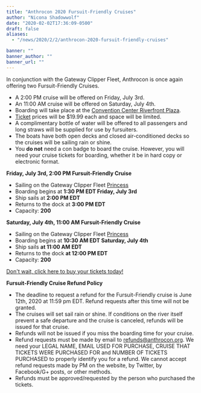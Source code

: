 ```yaml
---
title: "Anthrocon 2020 Fursuit-Friendly Cruises"
author: "Nicona Shadowwolf"
date: "2020-02-02T17:36:09-0500"
draft: false
aliases:
  - "/news/2020/2/2/anthrocon-2020-fursuit-friendly-cruises"

banner: ""
banner_author: ""
banner_url: ""
---
```


In conjunction with the Gateway Clipper Fleet, Anthrocon is once again offering two Fursuit-Friendly Cruises.

- A 2:00 PM cruise will be offered on Friday, July 3rd.
- An 11:00 AM cruise will be offered on Saturday, July 4th.
- Boarding will take place at the [Convention Center Riverfront Plaza](https://www.google.com/maps/place/Convention+Center+Riverfront+Plaza/@40.4466298,-79.9981438,17.6z/data=%214m5%213m4%211s0x8834f3e2d1b52e63:0x3fcb157773936665%218m2%213d40.4462946%214d-79.9964557).
- [Ticket](https://anthrocon.ticketspice.com/ac19-fursuit-friendly-cruise) prices will be $19.99 each and space will be limited.
- A complimentary bottle of water will be offered to all passengers and long straws will be supplied for use by fursuiters.
- The boats have both open decks and closed air-conditioned decks so the cruises will be sailing rain or shine.
- You **do not** need a con badge to board the cruise. However, you will need your cruise tickets for boarding, whether it be in hard copy or electronic format.

**Friday, July 3rd, 2:00 PM Fursuit-Friendly Cruise**

- Sailing on the Gateway Clipper Fleet [Princess](https://www.gatewayclipper.com/boats)
- Boarding begins at **1:30 PM EDT Friday, July 3rd**
- Ship sails at **2:00 PM EDT**
- Returns to the dock at **3:00 PM EDT**
- Capacity: **200**

**Saturday, July 4th, 11:00 AM Fursuit-Friendly Cruise**

- Sailing on the Gateway Clipper Fleet [Princess](https://www.gatewayclipper.com/boats)
- Boarding begins at **10:30 AM EDT Saturday, July 4th**
- Ship sails **at 11:00 AM EDT**
- Returns to the dock **at 12:00 PM EDT**
- Capacity: **200**

[Don't wait, click here to buy your tickets today!](https://anthrocon.ticketspice.com/ac20-fursuit-friendly-cruise)

**Fursuit-Friendly Cruise Refund Policy**

- The deadline to request a refund for the Fursuit-Friendly cruise is June 12th, 2020 at 11:59 pm EDT. Refund requests after this time will not be granted.
- The cruises will set sail rain or shine. If conditions on the river itself prevent a safe departure and the cruise is canceled, refunds will be issued for that cruise.
- Refunds will not be issued if you miss the boarding time for your cruise.
- Refund requests must be made by email to [refunds@anthrocon.org](mailto:refunds@anthrocon.org).  We need your LEGAL NAME, EMAIL USED FOR PURCHASE, CRUISE THAT TICKETS WERE PURCHASED FOR and NUMBER OF TICKETS PURCHASED to properly identify you for a refund. We cannot accept refund requests made by PM on the website, by Twitter, by Facebook/G+ posts, or other methods.
- Refunds must be approved/requested by the person who purchased the tickets.
